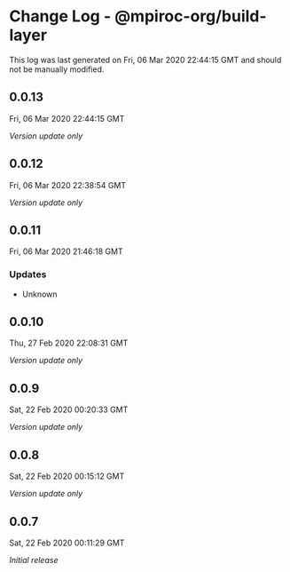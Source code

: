 # Change Log - @mpiroc-org/build-layer

This log was last generated on Fri, 06 Mar 2020 22:44:15 GMT and should not be manually modified.

## 0.0.13
Fri, 06 Mar 2020 22:44:15 GMT

*Version update only*

## 0.0.12
Fri, 06 Mar 2020 22:38:54 GMT

*Version update only*

## 0.0.11
Fri, 06 Mar 2020 21:46:18 GMT

### Updates

- Unknown

## 0.0.10
Thu, 27 Feb 2020 22:08:31 GMT

*Version update only*

## 0.0.9
Sat, 22 Feb 2020 00:20:33 GMT

*Version update only*

## 0.0.8
Sat, 22 Feb 2020 00:15:12 GMT

*Version update only*

## 0.0.7
Sat, 22 Feb 2020 00:11:29 GMT

*Initial release*

